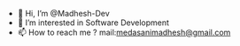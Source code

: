 - 👋 Hi, I’m @Madhesh-Dev
- 👀 I’m interested in Software Development
- 📫 How to reach me ? mail:medasanimadhesh@gmail.com

<!---
Madhesh-Dev/Madhesh-Dev is a ✨ special ✨ repository because its `README.md` (this file) appears on your GitHub profile.
You can click the Preview link to take a look at your changes.
--->
